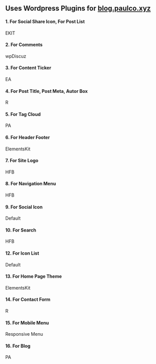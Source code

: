 ## Uses Wordpress Plugins for [blog.paulco.xyz](https://blog.paulco.xyz)
#### 1. For Social Share Icon, For Post List

EKIT

#### 2. For Comments

wpDiscuz

#### 3. For Content Ticker

EA

#### 4. For Post Title, Post Meta, Autor Box

R

#### 5. For Tag Cloud

PA

#### 6. For Header Footer
ElementsKit

#### 7. For Site Logo
HFB

#### 8. For Navigation Menu
HFB

#### 9. For Social Icon
Default

#### 10. For Search
HFB

#### 12. For Icon List
Default

#### 13. For Home Page Theme
ElementsKit

#### 14. For Contact Form

R

#### 15. For Mobile Menu

Responsive Menu

#### 16. For Blog

PA
